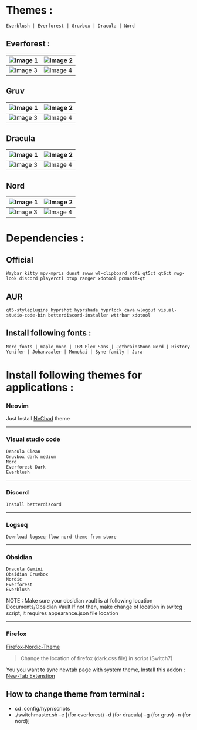 
# Themes :


    Everblush | Everforest | Gruvbox | Dracula | Nord 
    

## Everforest :
| ![Image 1](https://github.com/user-attachments/assets/9356384f-663a-4c97-ae38-638e349b44d5) | ![Image 2](https://github.com/user-attachments/assets/7cc335fa-15a4-4472-a9ee-441c59cf0dc3) |
|---|---|
| ![Image 3](https://github.com/user-attachments/assets/46cc62e4-c63f-43bf-a190-e34d9c417f9a) | ![Image 4](https://github.com/user-attachments/assets/21c1e881-44ee-4d04-ba11-661bb1a72ed9) |

## Gruv
| ![Image 1](https://github.com/user-attachments/assets/bfd0d2c3-a971-4138-9026-64003a1d2fa2) | ![Image 2](https://github.com/user-attachments/assets/28fbdbe0-ab7a-41ac-a009-fd622efbf2ee) |
|---|---|
| ![Image 3](https://github.com/user-attachments/assets/469c890c-52c7-4127-9998-1a62b4f85d30) | ![Image 4](https://github.com/user-attachments/assets/fbd8a5f7-4ded-49cd-8e31-b72588955b61) |

## Dracula
| ![Image 1](https://github.com/user-attachments/assets/693eca94-7f67-4a50-b3c7-992eb8714900) | ![Image 2](https://github.com/user-attachments/assets/6d4a92c7-4129-43bb-a1e8-d80cbfe2c31a) |
|---|---|
| ![Image 3](https://github.com/user-attachments/assets/c418ee5a-b366-4b3f-b563-149421429fb6) | ![Image 4](https://github.com/user-attachments/assets/99cb47a7-4c76-4ca8-a1b3-86dbadfd817d) |

## Nord
| ![Image 1](https://github.com/user-attachments/assets/61ed1910-e7aa-47b1-86c9-a85a298c9ffd) | ![Image 2](https://github.com/user-attachments/assets/51fc0aff-0b88-4258-b1ea-7ddf19b6d770) |
|---|---|
| ![Image 3](https://github.com/user-attachments/assets/c1c94429-b722-4ca6-8963-63aaa1c78e14) | ![Image 4](https://github.com/user-attachments/assets/1b82d660-19f8-407d-9088-85604d0a4592) |





# Dependencies :

## Official 
    Waybar kitty mpv-mpris dunst swww wl-clipboard rofi qt5ct qt6ct nwg-look discord playerctl btop ranger xdotool pcmanfm-qt
## AUR 
    qt5-styleplugins hyprshot hyprshade hyprlock cava wlogout visual-studio-code-bin betterdiscord-installer wttrbar xdotool

## Install following fonts :

    Nerd fonts | maple mono | IBM Plex Sans | JetbrainsMono Nerd | History Yenifer | Johanvaaler | Monokai | Syne-family | Jura





# Install following themes for applications :
 

### Neovim

Just Install [NvChad](https://nvchad.com/) theme


***

### Visual studio code

    Dracula Clean
    Gruvbox dark medium
    Nord
    Everforest Dark
    Everblush

***

### Discord

    Install betterdiscord


***

### Logseq

    Download logseq-flow-nord-theme from store
    
***

### Obsidian


    Dracula Gemini
    Obsidian Gruvbox
    Nordic
    Everforest
    Everblush

NOTE : Make sure your obsidian vault is at following location Documents/Obsidian Vault If not then, make change of location in switcg script, it requires appearance.json file location

***

### Firefox

[Firefox-Nordic-Theme](https://github.com/EliverLara/firefox-nordic-theme)


> Change the location of firefox (dark.css file) in script (Switch7)
    
You you want to sync newtab page with system theme, Install this addon : 
[New-Tab Extenstion](https://addons.mozilla.org/en-US/firefox/addon/nighttab/)


## How to change theme from terminal :
* cd .config/hypr/scripts
* ./switchmaster.sh -e  [(for everforest) -d (for dracula) -g (for gruv) -n (for nord)]

